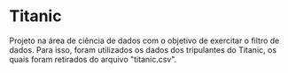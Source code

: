 # Titanic
Projeto na área de ciência de dados com o objetivo de exercitar o filtro de dados. Para isso, foram utilizados os dados dos tripulantes do Titanic, os quais foram retirados do arquivo "titanic.csv".
